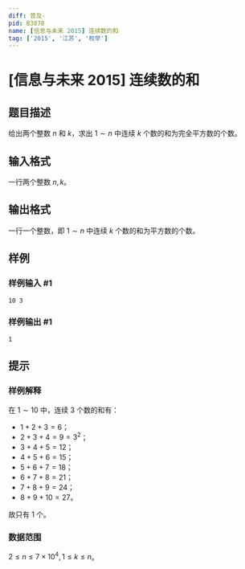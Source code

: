 ```yaml
---
diff: 普及-
pid: B3878
name: [信息与未来 2015] 连续数的和
tag: ['2015', '江苏', '枚举']
---
```

# [信息与未来 2015] 连续数的和
## 题目描述

给出两个整数 $n$ 和 $k$，求出 $1\sim n$ 中连续 $k$ 个数的和为完全平方数的个数。
## 输入格式

一行两个整数 $n,k$。
## 输出格式

一行一个整数，即 $1\sim n$ 中连续 $k$ 个数的和为平方数的个数。
## 样例

### 样例输入 #1
```
10 3
```
### 样例输出 #1
```
1
```
## 提示

### 样例解释
在 $1\sim10$ 中，连续 $3$ 个数的和有：
- $1+2+3=6$；
- $2+3+4=9=3^2$；
- $3+4+5=12$；
- $4+5+6=15$；
- $5+6+7=18$；
- $6+7+8=21$；
- $7+8+9=24$；
- $8+9+10=27$。

故只有 $1$ 个。
### 数据范围
$2\le n\le 7\times 10^4,1\le k\le n$。

